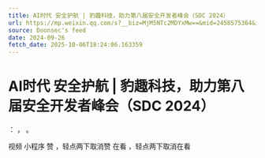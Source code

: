 ```yaml
---
title: AI时代 安全护航 | 豹趣科技，助力第八届安全开发者峰会（SDC 2024）
url: https://mp.weixin.qq.com/s?__biz=MjM5NTc2MDYxMw==&mid=2458575364&idx=1&sn=cac0eb0375f229eba1f34e1ab3aca87a
source: Doonsec's feed
date: 2024-09-26
fetch_date: 2025-10-06T18:24:06.163359
---
```


# AI时代 安全护航 | 豹趣科技，助力第八届安全开发者峰会（SDC 2024）

：
，
。

视频
小程序
赞
，轻点两下取消赞
在看
，轻点两下取消在看
